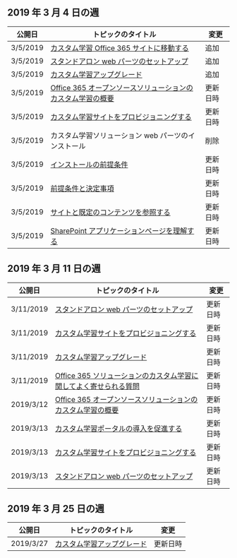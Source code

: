 <!-- This file is generated automatically each week. Changes made to this file will be overwritten.-->




## <a name="week-of-march-04-2019"></a>2019 年 3 月 4 日の週


| 公開日 |トピックのタイトル | 変更 |
|------|------------|--------|
| 3/5/2019 | [カスタム学習 Office 365 サイトに移動する](/Office365/CustomLearning/custom_addowners) | 追加 |
| 3/5/2019 | [スタンドアロン web パーツのセットアップ](/Office365/CustomLearning/custom_manualsetup) | 追加 |
| 3/5/2019 | [カスタム学習アップグレード](/Office365/CustomLearning/custom_upgrade) | 追加 |
| 3/5/2019 | [Office 365 オープンソースソリューションのカスタム学習の概要](/Office365/CustomLearning/index) | 更新日時 |
| 3/5/2019 | [カスタム学習サイトをプロビジョニングする](/Office365/CustomLearning/installsitepackage) | 更新日時 |
| 3/5/2019 | カスタム学習ソリューション web パーツのインストール | 削除 |
| 3/5/2019 | [インストールの前提条件](/Office365/CustomLearning/prereqs) | 更新日時 |
| 3/5/2019 | [前提条件と決定事項](/Office365/CustomLearning/servicedecisions) | 更新日時 |
| 3/5/2019 | [サイトと既定のコンテンツを参照する](/Office365/CustomLearning/sitecontent) | 更新日時 |
| 3/5/2019 | [SharePoint アプリケーションページを理解する](/Office365/CustomLearning/custom_apppages) | 更新日時 |


## <a name="week-of-march-11-2019"></a>2019 年 3 月 11 日の週


| 公開日 |トピックのタイトル | 変更 |
|------|------------|--------|
| 3/11/2019 | [スタンドアロン web パーツのセットアップ](/Office365/CustomLearning/custom_manualsetup) | 更新日時 |
| 3/11/2019 | [カスタム学習サイトをプロビジョニングする](/Office365/CustomLearning/custom_provision) | 更新日時 |
| 3/11/2019 | [カスタム学習アップグレード](/Office365/CustomLearning/custom_upgrade) | 更新日時 |
| 3/11/2019 | [Office 365 ソリューションのカスタム学習に関してよく寄せられる質問](/Office365/CustomLearning/faq) | 更新日時 |
| 2019/3/12 | [Office 365 オープンソースソリューションのカスタム学習の概要](/Office365/CustomLearning/index) | 更新日時 |
| 2019/3/13 | [カスタム学習ポータルの導入を促進する](/Office365/CustomLearning/driveadoption) | 更新日時 |
| 2019/3/13 | [カスタム学習サイトをプロビジョニングする](/Office365/CustomLearning/custom_provision) | 更新日時 |
| 2019/3/13 | [スタンドアロン web パーツのセットアップ](/Office365/CustomLearning/custom_manualsetup) | 更新日時 |


## <a name="week-of-march-25-2019"></a>2019 年 3 月 25 日の週


| 公開日 |トピックのタイトル | 変更 |
|------|------------|--------|
| 2019/3/27 | [カスタム学習アップグレード](/Office365/CustomLearning/custom_upgrade) | 更新日時 |
